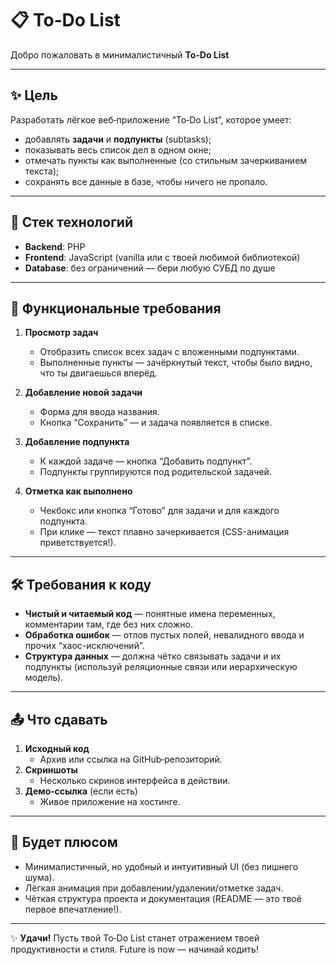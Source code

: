 # 📋 To‑Do List

Добро пожаловать в минималистичный **To‑Do List**

<!-- — то самое простое (но ёмкое!) веб‑приложение, где каждый тик по чекбоксу приближает тебя к цели. Будь честным с собой: одна задача за раз — и ты уже в завтрашнем дне. -->

---

## ✨ Цель

Разработать лёгкое веб‑приложение “To‑Do List”, которое умеет:

- добавлять **задачи** и **подпункты** (subtasks);
- показывать весь список дел в одном окне;
- отмечать пункты как выполненные (со стильным зачеркиванием текста);
- сохранять все данные в базе, чтобы ничего не пропало.

---

## 🚀 Стек технологий

- **Backend**: PHP
- **Frontend**: JavaScript (vanilla или с твоей любимой библиотекой)
- **Database**: без ограничений — бери любую СУБД по душе

---

## 📌 Функциональные требования

1. **Просмотр задач**

   - Отобразить список всех задач с вложенными подпунктами.
   - Выполненные пункты — зачёркнутый текст, чтобы было видно, что ты двигаешься вперёд.

2. **Добавление новой задачи**

   - Форма для ввода названия.
   - Кнопка “Сохранить” — и задача появляется в списке.

3. **Добавление подпункта**

   - К каждой задаче — кнопка “Добавить подпункт”.
   - Подпункты группируются под родительской задачей.

4. **Отметка как выполнено**
   - Чекбокс или кнопка “Готово” для задачи и для каждого подпункта.
   - При клике — текст плавно зачеркивается (CSS-анимация приветствуется!).

---

## 🛠️ Требования к коду

- **Чистый и читаемый код** — понятные имена переменных, комментарии там, где без них сложно.
- **Обработка ошибок** — отлов пустых полей, невалидного ввода и прочих “хаос-исключений”.
- **Структура данных** — должна чётко связывать задачи и их подпункты (используй реляционные связи или иерархическую модель).

---

## 📤 Что сдавать

1. **Исходный код**
   - Архив или ссылка на GitHub‑репозиторий.
2. **Скриншоты**
   - Несколько скринов интерфейса в действии.
3. **Демо‑ссылка** (если есть)
   - Живое приложение на хостинге.

---

## 🎁 Будет плюсом

- Минималистичный, но удобный и интуитивный UI (без лишнего шума).
- Лёгкая анимация при добавлении/удалении/отметке задач.
- Чёткая структура проекта и документация (README — это твоё первое впечатление!).

---

✨ **Удачи!** Пусть твой To‑Do List станет отражением твоей продуктивности и стиля. Future is now — начинай кодить!
